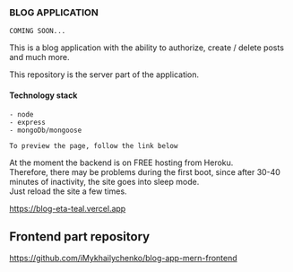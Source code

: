 ### BLOG APPLICATION

``` COMING SOON... ```


This is a blog application with the ability to authorize, create / delete posts and much more. 

This repository is the server part of the application.

#### Technology stack

``` 
- node
- express
- mongoDb/mongoose
```

```To preview the page, follow the link below```   

At the moment the backend is on FREE hosting from Heroku.   
Therefore, there may be problems during the first boot, since after 30-40 minutes of inactivity, the site goes into sleep mode.   
Just reload the site a few times.  

https://blog-eta-teal.vercel.app


## Frontend part repository

https://github.com/iMykhailychenko/blog-app-mern-frontend
